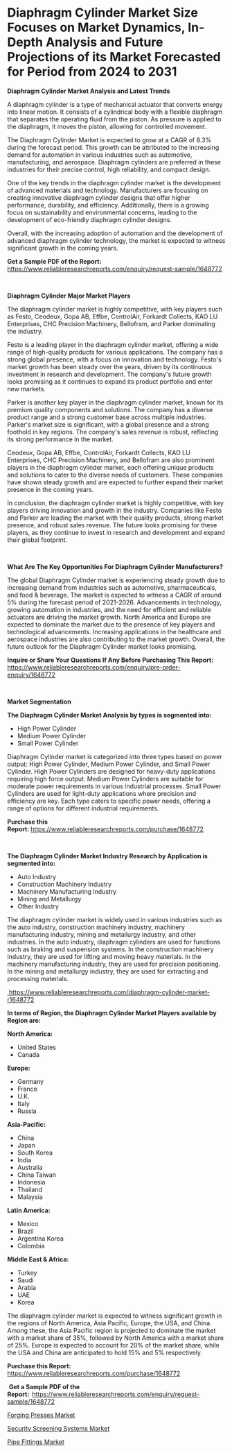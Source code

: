 <p><h1>Diaphragm Cylinder Market Size Focuses on Market Dynamics, In-Depth Analysis and Future Projections of its Market Forecasted for Period from 2024 to 2031</h1></p><p><strong>Diaphragm Cylinder Market Analysis and Latest Trends</strong></p>
<p><p>A diaphragm cylinder is a type of mechanical actuator that converts energy into linear motion. It consists of a cylindrical body with a flexible diaphragm that separates the operating fluid from the piston. As pressure is applied to the diaphragm, it moves the piston, allowing for controlled movement.</p><p>The Diaphragm Cylinder Market is expected to grow at a CAGR of 8.3% during the forecast period. This growth can be attributed to the increasing demand for automation in various industries such as automotive, manufacturing, and aerospace. Diaphragm cylinders are preferred in these industries for their precise control, high reliability, and compact design.</p><p>One of the key trends in the diaphragm cylinder market is the development of advanced materials and technology. Manufacturers are focusing on creating innovative diaphragm cylinder designs that offer higher performance, durability, and efficiency. Additionally, there is a growing focus on sustainability and environmental concerns, leading to the development of eco-friendly diaphragm cylinder designs.</p><p>Overall, with the increasing adoption of automation and the development of advanced diaphragm cylinder technology, the market is expected to witness significant growth in the coming years.</p></p>
<p><strong>Get a Sample PDF of the Report:&nbsp;</strong> <a href="https://www.reliableresearchreports.com/enquiry/request-sample/1648772">https://www.reliableresearchreports.com/enquiry/request-sample/1648772</a></p>
<p>&nbsp;</p>
<p><strong>Diaphragm Cylinder Major Market Players</strong></p>
<p><p>The diaphragm cylinder market is highly competitive, with key players such as Festo, Ceodeux, Gopa AB, Effbe, ControlAir, Forkardt Collects, KAO LU Enterprises, CHC Precision Machinery, Bellofram, and Parker dominating the industry. </p><p>Festo is a leading player in the diaphragm cylinder market, offering a wide range of high-quality products for various applications. The company has a strong global presence, with a focus on innovation and technology. Festo's market growth has been steady over the years, driven by its continuous investment in research and development. The company's future growth looks promising as it continues to expand its product portfolio and enter new markets.</p><p>Parker is another key player in the diaphragm cylinder market, known for its premium quality components and solutions. The company has a diverse product range and a strong customer base across multiple industries. Parker's market size is significant, with a global presence and a strong foothold in key regions. The company's sales revenue is robust, reflecting its strong performance in the market.</p><p>Ceodeux, Gopa AB, Effbe, ControlAir, Forkardt Collects, KAO LU Enterprises, CHC Precision Machinery, and Bellofram are also prominent players in the diaphragm cylinder market, each offering unique products and solutions to cater to the diverse needs of customers. These companies have shown steady growth and are expected to further expand their market presence in the coming years.</p><p>In conclusion, the diaphragm cylinder market is highly competitive, with key players driving innovation and growth in the industry. Companies like Festo and Parker are leading the market with their quality products, strong market presence, and robust sales revenue. The future looks promising for these players, as they continue to invest in research and development and expand their global footprint.</p></p>
<p>&nbsp;</p>
<p><strong>What Are The Key Opportunities For Diaphragm Cylinder Manufacturers?</strong></p>
<p><p>The global Diaphragm Cylinder market is experiencing steady growth due to increasing demand from industries such as automotive, pharmaceuticals, and food & beverage. The market is expected to witness a CAGR of around 5% during the forecast period of 2021-2026. Advancements in technology, growing automation in industries, and the need for efficient and reliable actuators are driving the market growth. North America and Europe are expected to dominate the market due to the presence of key players and technological advancements. Increasing applications in the healthcare and aerospace industries are also contributing to the market growth. Overall, the future outlook for the Diaphragm Cylinder market looks promising.</p></p>
<p><strong>Inquire or Share Your Questions If Any Before Purchasing This Report:</strong> <a href="https://www.reliableresearchreports.com/enquiry/pre-order-enquiry/1648772">https://www.reliableresearchreports.com/enquiry/pre-order-enquiry/1648772</a></p>
<p>&nbsp;</p>
<p><strong>Market Segmentation</strong></p>
<p><strong>The Diaphragm Cylinder Market Analysis by types is segmented into:</strong></p>
<p><ul><li>High Power Cylinder</li><li>Medium Power Cylinder</li><li>Small Power Cylinder</li></ul></p>
<p><p>Diaphragm Cylinder market is categorized into three types based on power output: High Power Cylinder, Medium Power Cylinder, and Small Power Cylinder. High Power Cylinders are designed for heavy-duty applications requiring high force output. Medium Power Cylinders are suitable for moderate power requirements in various industrial processes. Small Power Cylinders are used for light-duty applications where precision and efficiency are key. Each type caters to specific power needs, offering a range of options for different industrial requirements.</p></p>
<p><strong>Purchase this Report:&nbsp;</strong><a href="https://www.reliableresearchreports.com/purchase/1648772">https://www.reliableresearchreports.com/purchase/1648772</a></p>
<p>&nbsp;</p>
<p><strong>The Diaphragm Cylinder Market Industry Research by Application is segmented into:</strong></p>
<p><ul><li>Auto Industry</li><li>Construction Machinery Industry</li><li>Machinery Manufacturing Industry</li><li>Mining and Metallurgy</li><li>Other Industry</li></ul></p>
<p><p>The diaphragm cylinder market is widely used in various industries such as the auto industry, construction machinery industry, machinery manufacturing industry, mining and metallurgy industry, and other industries. In the auto industry, diaphragm cylinders are used for functions such as braking and suspension systems. In the construction machinery industry, they are used for lifting and moving heavy materials. In the machinery manufacturing industry, they are used for precision positioning. In the mining and metallurgy industry, they are used for extracting and processing materials.</p></p>
<p><a href="https://www.reliableresearchreports.com/diaphragm-cylinder-market-r1648772">&nbsp;https://www.reliableresearchreports.com/diaphragm-cylinder-market-r1648772</a></p>
<p><strong>In terms of Region, the Diaphragm Cylinder Market Players available by Region are:</strong></p>
<p>
    <p> <strong> North America: </strong>
        <ul>
            <li>United States</li>
            <li>Canada</li>
        </ul>
        </p> 
    <p> <strong> Europe: </strong>
        <ul>
            <li>Germany</li>
            <li>France</li>
            <li>U.K.</li>
            <li>Italy</li>
            <li>Russia</li>
        </ul>
        </p> 
    <p> <strong> Asia-Pacific: </strong>
        <ul>
            <li>China</li>
            <li>Japan</li>
            <li>South Korea</li>
            <li>India</li>
            <li>Australia</li>
            <li>China Taiwan</li>
            <li>Indonesia</li>
            <li>Thailand</li>
            <li>Malaysia</li>
        </ul>
        </p> 
    <p> <strong> Latin America: </strong>
        <ul>
            <li>Mexico</li>
            <li>Brazil</li>
            <li>Argentina Korea</li>
            <li>Colombia</li>
        </ul>
        </p> 
    <p> <strong> Middle East & Africa: </strong>
        <ul>
            <li>Turkey</li>
            <li>Saudi</li>
            <li>Arabia</li>
            <li>UAE</li>
            <li>Korea</li>
        </ul>
    </p>
    </p>
<p><p>The diaphragm cylinder market is expected to witness significant growth in the regions of North America, Asia Pacific, Europe, the USA, and China. Among these, the Asia Pacific region is projected to dominate the market with a market share of 35%, followed by North America with a market share of 25%. Europe is expected to account for 20% of the market share, while the USA and China are anticipated to hold 15% and 5% respectively.</p></p>
<p><strong>Purchase this Report: </strong><a href="https://www.reliableresearchreports.com/purchase/1648772">https://www.reliableresearchreports.com/purchase/1648772</a></p>
<p>&nbsp;<strong>Get a Sample PDF of the Report:&nbsp;&nbsp;</strong><a href="https://www.reliableresearchreports.com/enquiry/request-sample/1648772">https://www.reliableresearchreports.com/enquiry/request-sample/1648772</a></p>
<p><strong></strong></p>
<p><p><a href="https://cautious-neon-760.notion.site/Forging-Presses-Market-Report-Reveals-the-Latest-Trends-And-Growth-Opportunities-of-this-Market-c93226c04f314d5a80ce61e1eea629c2">Forging Presses Market</a></p><p><a href="https://spotless-saver-8fd.notion.site/Analyzing-Security-Screening-Systems-Market-Global-Industry-Perspective-and-Forecast-2024-to-2031-1f364e239fc94fe38c5e4a93c089c29c">Security Screening Systems Market</a></p><p><a href="https://gentle-editor-9db.notion.site/Pipe-Fittings-Market-Share-Evolution-and-Market-Growth-Trends-2024-2031-08e0d21317b84c67a3875229e64cf4c5">Pipe Fittings Market</a></p></p>